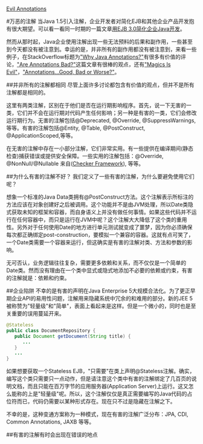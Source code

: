 [Evil Annotations](https://dzone.com/articles/evil-annotations)

#万恶的注解
当Java 1.5引入注解，企业开发者对简化EJB和其他企业产品开发抱有很大期望。可以看一看同一时期的一篇文章[用EJB 3.0简化企业Java开发](http://www.javaworld.com/article/2072037/java-web-development/java-web-development-simplify-enterprise-java-development-with-ejb-3-0-part-1.html)。

然而从那时起，Java企业使用注解出现一些无法预料的后果和副作用，一些甚至到今天都没有被注意到。幸运的是，并非所有的副作用都没有被注意到，来看一些例子，在StackOverflow标题为["Why Java Annotations?"](http://stackoverflow.com/questions/4285592/why-java-annotations)有很多有价值的评论，["Are Annotations Bad?"](https://dzone.com/articles/are-annotations-bad)这篇文章有很棒的观点，还有["Magics Is Evil"](https://doanduyhai.wordpress.com/2012/04/21/magics-is-evil/)，["Annotations…Good, Bad or Worse?"](http://www.javalobby.org/java/forums/t101604.html)。

##并非所有的注解都相同
尽管上面许多讨论都包含有价值的观点，但并不是所有注解都是相同的。

这里有两类注解，区别在于他们是否在运行期影响程序。首先，说一下无害的一类，它们并不会在运行期对代码产生任何影响；另一种是有害的一类，它们会修改运行期行为。无害的注解包括@Deprecated, @Override, @SuppressWarnings, 等等。有害的注解包括@Entity, @Table, @PostConstruct, @ApplicationScoped,等等。

在无害的注解中存在一小部分注解，它们非常实用。有一些提供在编译期间(静态检查)捕获错误或提供安全保障。一些实用的注解包括：@Override, @NonNull/@Nullable 来自([Checker Framework](http://checkerframework.org/)), 等等。

##为什么有害的注解不好？
我们定义了一些有害的注解，为什么要避免使用它们呢？

想象一个标准的Java Data类拥有@PostConstruct方法。这个注解表示所标注的方法应该在对象创建好之后被调用。这个功能并不是由JVM处理，所以Date类隐式获取未知的框架和容器，而自身语义上并没有做任何事情。如果这些代码并不运行在任何容器中，而只是运行在JVM中呢？这个注解大大降低了这个类的重用性。另外对于任何使用Date的地方进行单元测试就变成了噩梦，因为你必须确保每次都正确绑定post-construction，要模拟一个兼容的容器。这就有点可笑了，一个Date类需要一个容器来运行，但这确实是有害的注解对类、方法和参数的影响。

无可否认，业务逻辑往往复杂，需要更多依赖和关系，而不仅仅是一个简单的Date类。然而没有理由在一个类中显式或隐式地添加不必要的依赖或约束，有害的注解就是：依赖和约束。

##企业陷阱
不幸的是有害的声明在Java Enterprise 5大规模合法化。为了更正早期企业API的易用性问题，注解用来隐藏系统中冗余的和难用的部分。新的JEE 5被称赞为"轻量级"和"简单"，表面上看起来是这样。但是一个微小的，同时也是至关重要的误用蔓延开来。
```java
@Stateless
public class DocumentRepository {
   public Document getDocument(String title) {
      ...
   }
   ...
}
```
如果想要获取一个Stateless EJB，"只需要"在类上声明@Stateless注解。确实，编写这个类只需要只一点动作，但是请注意这个类中有害的注解绑定了几百页的说明文档，而且只能在百万字节的应用服务器(Application Server)上运行。这又怎么能称的上是"轻量级"呢。所以，这个注解仅仅是真正需要编写的Java代码的占位符而已，代码仍需要以某种形式存在。现在只不过是隐藏在注解之下。

不幸的是，这种变通方案称为一种模式，现在有害的注解广泛分布：JPA, CDI, Common Annotations, JAXB 等等。

##有害的注解有时会出现在错误的地点
